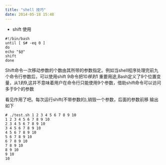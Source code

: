 ```yaml
---
title: "shell 技巧"
date: 2014-05-18 15:48
---
```


* shift 使用
```
#!/bin/bash
until [ $# -eq 0 ]
do
echo "$@"
shift
done
```

Shift命令一次移动参数的个数由其所带的参数指定。例如当shell程序处理完前九个命令行参数后，可以使用shift 9命令把$10移到$1 重要用途,Bash定义了9个位置变量，从$1到$9,这并不意味着用户在命令行只能使用9个参数，借助shift命令可以访问多于9个的参数

看见作用了吧。每次运行shift(不带参数的),销毁一个参数，后面的参数前移
输出如下

```
# ./test.sh 1 2 3 4 5 6 7 8 9 10
1 2 3 4 5 6 7 8 9 10
2 3 4 5 6 7 8 9 10
3 4 5 6 7 8 9 10
4 5 6 7 8 9 10
5 6 7 8 9 10
6 7 8 9 10
7 8 9 10
8 9 10
9 10
10 
```

